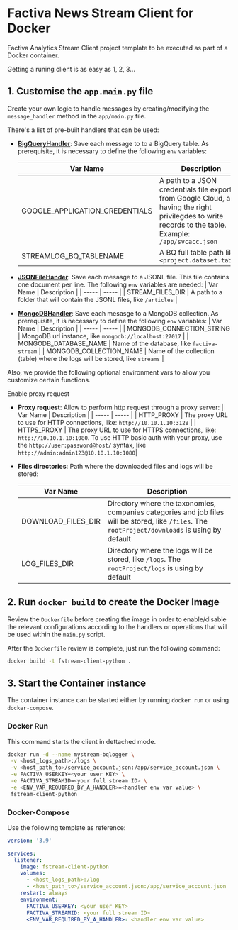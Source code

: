 # Factiva News Stream Client for Docker

Factiva Analytics Stream Client project template to be executed as part of a Docker container.

Getting a runing client is as easy as 1, 2, 3...

## 1. Customise the `app.main.py` file

Create your own logic to handle messages by creating/modifying the `message_handler` method in the `app/main.py` file.

There's a list of pre-built handlers that can be used:

* **[BigQueryHandler](https://devportal/bigqueryhandler/docs)**: Save each message to to a BigQuery table. As prerequisite, it is necessary to define the following `env` variables:

    | Var Name | Description |
    | ----- | ----- |
    | GOOGLE_APPLICATION_CREDENTIALS | A path to a JSON credentials file exported from Google Cloud, and having the right privilegdes to write records to the table. Example: `/app/svcacc.json` |
    | STREAMLOG_BQ_TABLENAME | A BQ full table path like `<project.dataset.table>` |

* **[JSONFileHander](https://devportal/jsonfile/docs)**: Save each mesasge to a JSONL file. This file contains one document per line. The following `env` variables are needed:
    | Var Name | Description |
    | ----- | ----- |
    | STREAM_FILES_DIR | A path to a folder that will contain the JSONL files, like `/articles` |

* **[MongoDBHandler](https://devportal/jsonfile/docs)**: Save each mesasge to a MongoDB collection. As prerequisite, it is necessary to define the following `env` variables:
    | Var Name | Description |
    | ----- | ----- |
    | MONGODB_CONNECTION_STRING | MongoDB url instance, like `mongodb://localhost:27017` |
    | MONGODB_DATABASE_NAME | Name of the database, like `factiva-stream` |
    | MONGODB_COLLECTION_NAME | Name of the collection (table) where the logs will be stored, like `streams` |

Also, we provide the following optional environment vars to allow you customize certain functions.

Enable proxy request

* **Proxy request**: Allow to perform http request through a proxy server:
    | Var Name | Description |
    | ----- | ----- |
    | HTTP_PROXY | The proxy URL to use for HTTP connections, like: `http://10.10.1.10:3128` |
    | HTTPS_PROXY | The proxy URL to use for HTTPS connections, like: `http://10.10.1.10:1080`. To use HTTP basic auth with your proxy, use the `http://user:password@host/` syntax, like `http://admin:admin123@10.10.1.10:1080`|
  
* **Files directories**: Path where the downloaded files and logs will be stored:

    | Var Name | Description |
    | ----- | ----- |
    | DOWNLOAD_FILES_DIR | Directory where the taxonomies, companies categories and job files will be stored, like `/files`. The `rootProject/downloads` is using by default|
    | LOG_FILES_DIR | Directory where the logs will be stored, like `/logs`. The `rootProject/logs` is using by default|

## 2. Run `docker build` to create the Docker Image

Review the `Dockerfile` before creating the image in order to enable/disable the relevant configurations according to the handlers or operations that will be used within the `main.py` script.

After the `Dockerfile` review is complete, just run the following command:

```bash
docker build -t fstream-client-python .
```

## 3. Start the Container instance

The container instance can be started either by running `docker run` or using `docker-compose`.

### Docker Run

This command starts the client in dettached mode.

```bash
docker run -d --name mystream-bqlogger \
 -v <host_logs_path>:/logs \
 -v <host_path_to>/service_account.json:/app/service_account.json \
 -e FACTIVA_USERKEY=<your user KEY> \
 -e FACTIVA_STREAMID=<your full stream ID> \
 -e <ENV_VAR_REQUIRED_BY_A_HANDLER>=<handler env var value> \
 fstream-client-python
```

### Docker-Compose

Use the following template as reference:

```yaml
version: '3.9'

services:
  listener:
    image: fstream-client-python
    volumes:
      - <host_logs_path>:/log
      - <host_path_to>/service_account.json:/app/service_account.json
    restart: always
    environment:
      FACTIVA_USERKEY: <your user KEY>
      FACTIVA_STREAMID: <your full stream ID>
      <ENV_VAR_REQUIRED_BY_A_HANDLER>: <handler env var value>

```
